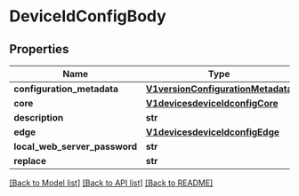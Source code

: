 # DeviceIdConfigBody

## Properties
Name | Type | Description | Notes
------------ | ------------- | ------------- | -------------
**configuration_metadata** | [**V1versionConfigurationMetadata**](V1versionConfigurationMetadata.md) |  | [optional] 
**core** | [**V1devicesdeviceIdconfigCore**](V1devicesdeviceIdconfigCore.md) |  | [optional] 
**description** | **str** |  | [optional] 
**edge** | [**V1devicesdeviceIdconfigEdge**](V1devicesdeviceIdconfigEdge.md) |  | [optional] 
**local_web_server_password** | **str** |  | [optional] 
**replace** | **str** |  | [optional] 

[[Back to Model list]](../README.md#documentation-for-models) [[Back to API list]](../README.md#documentation-for-api-endpoints) [[Back to README]](../README.md)

